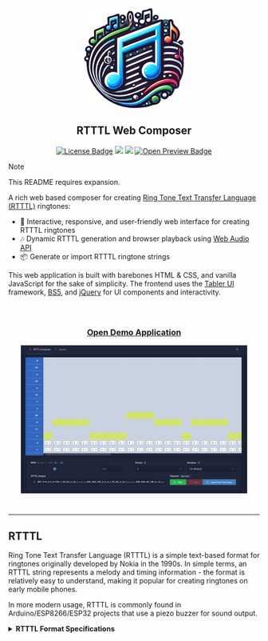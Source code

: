 <div align="center">
	<img width="200" height="200" src="src/images/rtttl_icon_400px.png" alt="RTTTL Composer Logo">
	<h2>RTTTL Web Composer</h2>
</div>

<p align="center">
	<a href="./LICENSE" alt="Project License"><img src="https://img.shields.io/github/license/ImSkully/rtttl-web-composer" alt="License Badge" /></a>
	<a href="./package-lock.json" alt="package-lock"><img src="https://img.shields.io/badge/package--lock-committed-brightgreen" /></a>
	<a href="https://skully.tech/discord" target="_blank" alt="Join Discord"><img src="https://img.shields.io/discord/820142202666876938.svg" /></a>
	<a href="https://imskully.github.io/rtttl-web-composer" target="_blank"><img src="https://img.shields.io/static/v1?label=Demo&message=Preview&color=228be6" alt="Open Preview Badge" /></a>
</p>

> [!NOTE]  
> This README requires expansion.

A rich web based composer for creating [Ring Tone Text Transfer Language (RTTTL)](https://en.wikipedia.org/wiki/Ring_Tone_Text_Transfer_Language) ringtones:

* 📝 Interactive, responsive, and user-friendly web interface for creating RTTTL ringtones
* 🎶 Dynamic RTTTL generation and browser playback using [Web Audio API](https://developer.mozilla.org/en-US/docs/Web/API/Web_Audio_API)
* 📦 Generate or import RTTTL ringtone strings

This web application is built with barebones HTML & CSS, and vanilla JavaScript for the sake of simplicity. The frontend uses the [Tabler UI](https://github.com/tabler/tabler) framework, [BS5](https://github.com/twbs/bootstrap), and [jQuery](https://jquery.com) for UI components and interactivity.

<div align="center" style="padding: 25px;">
	<h3><a href="https://imskully.github.io/rtttl-web-composer" target="_blank" title="Open RTTTL Web Composer">Open Demo Application</a></h3>
	<img width="800" src=".github/readme_preview.png" alt="RTTTL Web Composer Logo" />
</div>

***

## RTTTL

Ring Tone Text Transfer Language (RTTTL) is a simple text-based format for ringtones originally developed by Nokia in the 1990s. In simple terms, an RTTTL string represents a melody and timing information - the format is relatively easy to understand, making it popular for creating ringtones on early mobile phones.

In more modern usage, RTTTL is commonly found in Arduino/ESP8266/ESP32 projects that use a piezo buzzer for sound output.

<details>
	<summary><strong>RTTTL Format Specifications</strong></summary>

	RTTTL (RingTone Text Transfer Language) is the primary format used to distribute 
	ringtones for Nokia phones. An RTTTL file is a text file, containing the 
	ringtone name, a control section and a section containing a comma separated 
	sequence of ring tone commands. White space must be ignored by any reader 
	application. 

	Example: 
	Simpsons:d=4,o=5,b=160:32p,c.6,e6,f#6,8a6,g.6,e6,c6,8a,8f#,8f#,8f#,2g

	This file describes a ringtone whose name is 'Simpsons'. The control section 
	sets the beats per minute at 160, the default note length as 4, and the default 
	scale as Octave 5. 
	<RTX file> := <name> ":" [<control section>] ":" <tone-commands>

		<name> := <char> ; maximum name length 10 characters

		<control-section> := <control-pair> ["," <control-section>]

			<control-pair> := <control-name> ["="] <control-value>

			<control-name> := "o" | "d" | "b"
			; Valid in control section: o=default scale, d=default duration, b=default beats per minute. 
			; if not specified, defaults are 4=duration, 6=scale, 63=beats-per-minute
			; any unknown control-names must be ignored

			<tone-commands> := <tone-command> ["," <tone-commands>]

			<tone-command> :=<note> | <control-pair>

			<note> := [<duration>] <note> [<scale>] [<special-duration>] <delimiter>

				<duration> := "1" | "2" | "4" | "8" | "16" | "32" 
				; duration is divider of full note duration, eg. 4 represents a quarter note

				<note> := "P" | "C" | "C#" | "D" | "D#" | "E" | "F" | "F#" | "G" | "G#" | "A" | "A#" | "B" 

				<scale> :="4" | "5" | "6" | "7"
				; Note that octave 4: A=440Hz, 5: A=880Hz, 6: A=1.76 kHz, 7: A=3.52 kHz
				; The lowest note on the Nokia 61xx is A4, the highest is B7

				<special-duration> := "." ; Dotted note

	; End of specification
</details>
